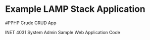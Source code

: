 # Example LAMP Stack Application

#PPHP Crude CRUD App

INET 4031 System Admin Sample Web Application Code
